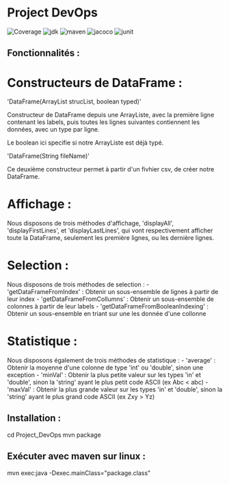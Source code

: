 # Project DevOps

![Coverage](https://img.shields.io/badge/Coverage-97%25-green)
![jdk](https://img.shields.io/badge/jdk-17.0.1.12-blue)
![maven](https://img.shields.io/badge/maven-4.0.0-blue)
![jacoco](https://img.shields.io/badge/jacoco-0.8.2-blue)
![junit](https://img.shields.io/badge/junit-3.8.1-blue)

## Fonctionnalités :

# Constructeurs de DataFrame :

'DataFrame(ArrayList<Object> strucList, boolean typed)'

Constructeur de DataFrame depuis une ArrayListe, avec la première ligne contenant les labels, puis toutes les lignes suivantes contiennent les données, avec un type par ligne.

Le boolean ici specifie si notre ArrayListe est déjà typé.


'DataFrame(String fileName)'

Ce deuxième constructeur permet à partir d'un fivhier csv, de créer notre DataFrame.

# Affichage :

Nous disposons de trois méthodes d'affichage, 'displayAll', 'displayFirstLines', et 'displayLastLines', qui vont respectivement afficher toute la DataFrame, seulement les première lignes, ou les dernière lignes.

# Selection :

Nous disposons de trois méthodes de selection :
    - 'getDataFrameFromIndex' : Obtenir un sous-ensemble de lignes à partir de leur index
    - 'getDataFrameFromCollumns' : Obtenir un sous-ensemble de colonnes  à partir de leur labels
    - 'getDataFrameFromBooleanIndexing' : Obtenir un sous-ensemble en triant sur une les donnée d'une collonne

# Statistique :

Nous disposons également de trois méthodes de statistique :
    - 'average' : Obtenir la moyenne d'une colonne de type 'int' ou 'double', sinon une exception
    - 'minVal' : Obtenir la plus petite valeur sur les types 'in' et 'double', sinon la 'string' ayant le plus petit code ASCII (ex Abc < abc)
    - 'maxVal' : Obtenir la plus grande valeur sur les types 'in' et 'double', sinon la 'string' ayant le plus grand code ASCII (ex Zxy > Yz)


## Installation :
cd Project_DevOps
mvn package


## Exécuter avec maven sur linux :

mvn exec:java -Dexec.mainClass="package.class"
